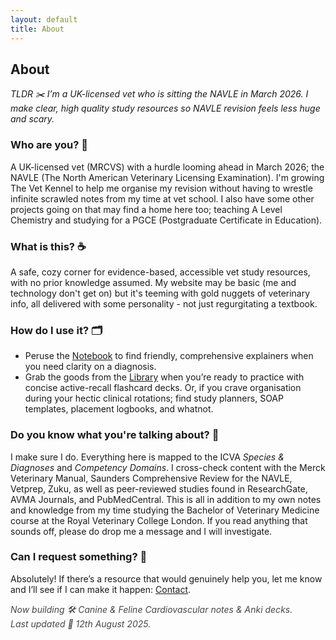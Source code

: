 ```yaml
---
layout: default
title: About
---
```


<section class="about">

<h1>About</h1>

  <p><em>TLDR ✂️ I’m a UK-licensed vet who is sitting the NAVLE in March 2026. I make clear, high quality study resources so NAVLE revision feels less huge and scary.</em></p>


  <h3>Who are you? 👋</h3>
  <p>A UK-licensed vet (MRCVS) with a hurdle looming ahead in March 2026; the NAVLE (The North American Veterinary Licensing Examination). I'm growing The Vet Kennel to help me organise my revision without having to wrestle infinite scrawled notes from my time at vet school. I also have some other projects going on that may find a home here too; teaching A Level Chemistry and studying for a PGCE (Postgraduate Certificate in Education).</p>


  <h3>What is this? ☕</h3>
  <p>A safe, cozy corner for evidence-based, accessible vet study resources, with no prior knowledge assumed. My website may be basic (me and technology don't get on) but it's teeming with gold nuggets of veterinary info, all delivered with some personality - not just regurgitating a textbook.</p>


  <h3>How do I use it? 🗂</h3>
  <ul>
    <li>Peruse the <a href="{{ '/notebook/' | relative_url }}">Notebook</a> to find friendly, comprehensive explainers when you need clarity on a diagnosis.</li>
    <li>Grab the goods from the <a href="{{ '/library/' | relative_url }}">Library</a> when you’re ready to practice with concise active-recall flashcard decks. Or, if you crave organisation during your hectic clinical rotations; find study planners, SOAP templates, placement logbooks, and whatnot.</li>
  </ul>

  <h3>Do you know what you're talking about? 🧐</h3>
  <p>I make sure I do. Everything here is mapped to the ICVA <em>Species & Diagnoses</em> and <em>Competency Domains</em>. I cross-check content with the Merck Veterinary Manual, Saunders Comprehensive Review for the NAVLE, Vetprep, Zuku, as well as peer-reviewed studies found in ResearchGate, AVMA Journals, and PubMedCentral. This is all in addition to my own notes and knowledge from my time studying the Bachelor of Veterinary Medicine course at the Royal Veterinary College London. If you read anything that sounds off, please do drop me a message and I will investigate.</p>


  <h3>Can I request something? 📩</h3>
  <p>Absolutely! If there’s a resource that would genuinely help you, let me know and I’ll see if I can make it happen: <a href="{{ '/contact/' | relative_url }}">Contact</a>.</p>


  <p style="opacity:.8;margin-top:.75rem;"><em>Now building 🛠 Canine & Feline Cardiovascular notes & Anki decks.<Br>Last updated 📅 12th August 2025.</em></p>
</section>
